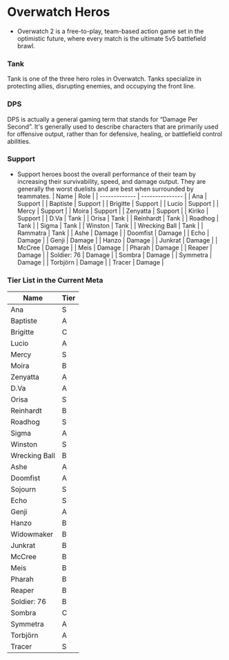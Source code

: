 # Overwatch Heros
- Overwatch 2 is a free-to-play, team-based action game set in the optimistic future, where every match is the ultimate 5v5 battlefield brawl.

### Tank
Tank is one of the three hero roles in Overwatch. Tanks specialize in protecting allies, disrupting enemies, and occupying the front line.

### DPS 
DPS is actually a general gaming term that stands for “Damage Per Second”. It's generally used to describe characters that are primarily used for offensive output, rather than for defensive, healing, or battlefield control abilities.

### Support
- Support heroes boost the overall performance of their team by increasing their survivability, speed, and damage output. They are generally the worst duelists and are best when surrounded by teammates.
| Name          | Role            |
| ------------- | --------------- |
| Ana           | Support         |
| Baptiste      | Support         |
| Brigitte      | Support         |
| Lucio         | Support         |
| Mercy         | Support         |
| Moira         | Support         |
| Zenyatta      | Support         |
| Kiriko        | Support         |
| D.Va          | Tank            |
| Orisa         | Tank            |
| Reinhardt     | Tank            |
| Roadhog       | Tank            |
| Sigma         | Tank            |
| Winston       | Tank            |
| Wrecking Ball | Tank            |
| Rammatra      | Tank            |
| Ashe          | Damage          |
| Doomfist      | Damage          |
| Echo          | Damage          |
| Genji         | Damage          |
| Hanzo         | Damage          |
| Junkrat       | Damage          |
| McCree        | Damage          |
| Meis          | Damage          |
| Pharah        | Damage          |
| Reaper        | Damage          |
| Soldier: 76   | Damage          |
| Sombra        | Damage          |
| Symmetra      | Damage          |
| Torbjörn      | Damage          |
| Tracer        | Damage          |

### Tier List in the Current Meta
| Name          | Tier            |
| ------------- | --------------- |
| Ana           | S               |
| Baptiste      | A               |
| Brigitte      | C               |
| Lucio         | A               |
| Mercy         | S               |
| Moira         | B               |
| Zenyatta      | A               |
| D.Va          | A               |
| Orisa         | S               |
| Reinhardt     | B               |
| Roadhog       | S               |
| Sigma         | A               |
| Winston       | S               |
| Wrecking Ball | B               |
| Ashe          | A               |
| Doomfist      | A               |
| Sojourn       | S               |
| Echo          | S               |
| Genji         | A               |
| Hanzo         | B               |
| Widowmaker    | B               |
| Junkrat       | B               |
| McCree        | B               |
| Meis          | B               |
| Pharah        | B               |
| Reaper        | B               |
| Soldier: 76   | B               |
| Sombra        | C               |
| Symmetra      | A               |
| Torbjörn      | A               |
| Tracer        | S               |